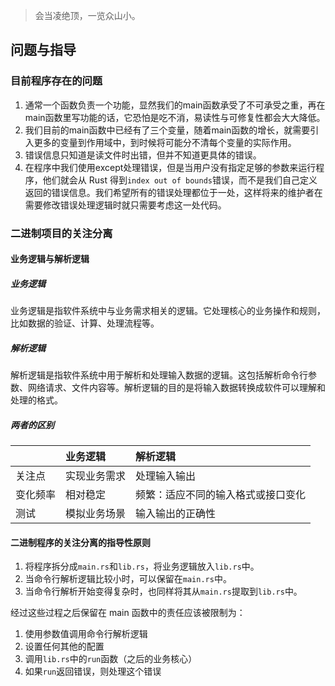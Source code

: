 > <font face = "楷体">会当凌绝顶，一览众山小。</font>

## 问题与指导
### 目前程序存在的问题
1. 通常一个函数负责一个功能，显然我们的main函数承受了不可承受之重，再在main函数里写功能的话，它恐怕是吃不消，易读性与可修复性都会大大降低。
2. 我们目前的main函数中已经有了三个变量，随着main函数的增长，就需要引入更多的变量到作用域中，到时候将可能分不清每个变量的实际作用。
3. 错误信息只知道是读文件时出错，但并不知道更具体的错误。
4. 在程序中我们使用except处理错误，但是当用户没有指定足够的参数来运行程序，他们就会从 Rust 得到`index out of bounds`错误，而不是我们自己定义返回的错误信息。我们希望所有的错误处理都位于一处，这样将来的维护者在需要修改错误处理逻辑时就只需要考虑这一处代码。

### 二进制项目的关注分离
#### 业务逻辑与解析逻辑
##### 业务逻辑
业务逻辑是指软件系统中与业务需求相关的逻辑。它处理核心的业务操作和规则，比如数据的验证、计算、处理流程等。

##### 解析逻辑
解析逻辑是指软件系统中用于解析和处理输入数据的逻辑。这包括解析命令行参数、网络请求、文件内容等。解析逻辑的目的是将输入数据转换成软件可以理解和处理的格式。

##### 两者的区别
|       | 业务逻辑   | 解析逻辑  |
|:--    | :--       | :--      |
| 关注点 |实现业务需求|处理输入输出|
|变化频率|相对稳定    |频繁：适应不同的输入格式或接口变化|
|测试    |模拟业务场景|输入输出的正确性|

#### 二进制程序的关注分离的指导性原则
1. 将程序拆分成`main.rs`和`lib.rs`，将业务逻辑放入`lib.rs`中。
2. 当命令行解析逻辑比较小时，可以保留在`main.rs`中。
3. 当命令行解析开始变得复杂时，也同样将其从`main.rs`提取到`lib.rs`中。

经过这些过程之后保留在 main 函数中的责任应该被限制为：
1. 使用参数值调用命令行解析逻辑
2. 设置任何其他的配置
3. 调用`lib.rs`中的`run`函数（之后的业务核心）
4. 如果`run`返回错误，则处理这个错误